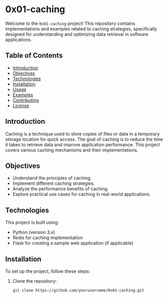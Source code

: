 # 0x01-caching

Welcome to the `0x01-caching` project! This repository contains implementations and examples related to caching strategies, specifically designed for understanding and optimizing data retrieval in software applications.

## Table of Contents

- [Introduction](#introduction)
- [Objectives](#objectives)
- [Technologies](#technologies)
- [Installation](#installation)
- [Usage](#usage)
- [Examples](#examples)
- [Contributing](#contributing)
- [License](#license)

## Introduction

Caching is a technique used to store copies of files or data in a temporary storage location for quick access. The goal of caching is to reduce the time it takes to retrieve data and improve application performance. This project covers various caching mechanisms and their implementations.

## Objectives

- Understand the principles of caching.
- Implement different caching strategies.
- Analyze the performance benefits of caching.
- Explore practical use cases for caching in real-world applications.

## Technologies

This project is built using:

- Python (version 3.x)
- Redis for caching implementation
- Flask for creating a sample web application (if applicable)

## Installation

To set up the project, follow these steps:

1. Clone the repository:
   ```bash
   git clone https://github.com/yourusername/0x01-caching.git
